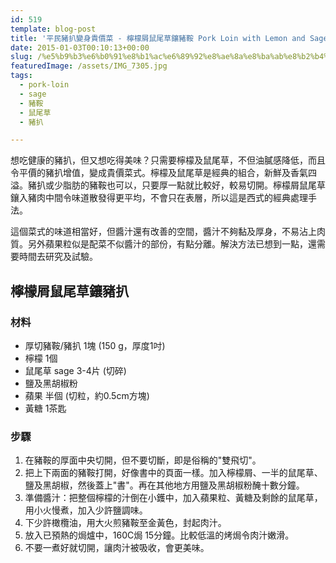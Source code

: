 ```yaml
---
id: 519
template: blog-post
title: '平民豬扒變身貴價菜 - 檸檬屑鼠尾草鑲豬鞍 Pork Loin with Lemon and Sage'
date: 2015-01-03T00:10:13+00:00
slug: /%e5%b9%b3%e6%b0%91%e8%b1%ac%e6%89%92%e8%ae%8a%e8%ba%ab%e8%b2%b4%e5%83%b9%e8%8f%9c-%e6%aa%b8%e6%aa%ac%e5%b1%91%e9%bc%a0%e5%b0%be%e8%8d%89%e9%91%b2%e8%b1%ac%e9%9e%8d-pork-loin-lemon-sage/
featuredImage: /assets/IMG_7305.jpg
tags:
  - pork-loin
  - sage
  - 豬鞍
  - 鼠尾草
  - 豬扒

---
```

想吃健康的豬扒，但又想吃得美味？只需要檸檬及鼠尾草，不但油膩感降低，而且令平價的豬扒增值，變成貴價菜式。檸檬及鼠尾草是經典的組合，新鮮及香氣四溢。豬扒或少脂肪的豬鞍也可以，只要厚一點就比較好，較易切開。檸檬屑鼠尾草鑲入豬肉中間令味道散發得更平均，不會只在表層，所以這是西式的經典處理手法。

<!--more-->

這個菜式的味道相當好，但醬汁還有改善的空間，醬汁不夠黏及厚身，不易沾上肉質。另外蘋果粒似是配菜不似醬汁的部份，有點分離。解決方法已想到一點，還需要時間去研究及試驗。

## 檸檬屑鼠尾草鑲豬扒
### 材料

* 厚切豬鞍/豬扒 1塊 (150 g，厚度1吋)
* 檸檬 1個
* 鼠尾草 sage 3-4片 (切碎)
* 鹽及黑胡椒粉
* 蘋果 半個 (切粒，約0.5cm方塊)
* 黃糖 1茶匙

### 步驟

  1. 在豬鞍的厚面中央切開，但不要切斷，即是俗稱的"雙飛切"。
  2. 把上下兩面的豬鞍打開，好像書中的頁面一樣。加入檸檬屑、一半的鼠尾草、鹽及黑胡椒，然後蓋上"書"。再在其他地方用鹽及黑胡椒粉醃十數分鐘。
  3. 準備醬汁：把整個檸檬的汁倒在小鑊中，加入蘋果粒、黃糖及剩餘的鼠尾草，用小火慢煮，加入少許鹽調味。
  4. 下少許橄欖油，用大火煎豬鞍至金黃色，封起肉汁。
  5. 放入已預熱的焗爐中，160C焗 15分鐘。比較低溫的烤焗令肉汁嫩滑。
  6. 不要一煮好就切開，讓肉汁被吸收，會更美味。